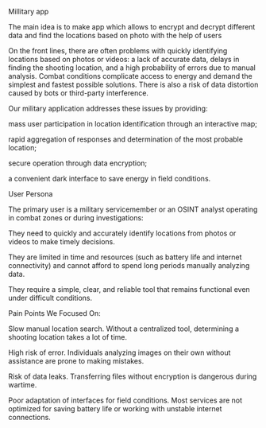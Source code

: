Millitary app

The main idea is to make app which allows to encrypt and decrypt different data and find the locations based on photo with the help of users

On the front lines, there are often problems with quickly identifying locations based on photos or videos: a lack of accurate data, delays in finding the shooting location, and a high probability of errors due to manual analysis. Combat conditions complicate access to energy and demand the simplest and fastest possible solutions. There is also a risk of data distortion caused by bots or third-party interference.

Our military application addresses these issues by providing:

mass user participation in location identification through an interactive map;

rapid aggregation of responses and determination of the most probable location;

secure operation through data encryption;

a convenient dark interface to save energy in field conditions.

User Persona

The primary user is a military servicemember or an OSINT analyst operating in combat zones or during investigations:

They need to quickly and accurately identify locations from photos or videos to make timely decisions.

They are limited in time and resources (such as battery life and internet connectivity) and cannot afford to spend long periods manually analyzing data.

They require a simple, clear, and reliable tool that remains functional even under difficult conditions.

Pain Points We Focused On:

Slow manual location search. Without a centralized tool, determining a shooting location takes a lot of time.

High risk of error. Individuals analyzing images on their own without assistance are prone to making mistakes.

Risk of data leaks. Transferring files without encryption is dangerous during wartime.

Poor adaptation of interfaces for field conditions. Most services are not optimized for saving battery life or working with unstable internet connections.

